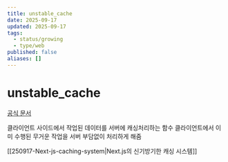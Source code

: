 ```yaml
---
title: unstable_cache
date: 2025-09-17
updated: 2025-09-17
tags:
  - status/growing
  - type/web
published: false
aliases: []
---
```

# unstable_cache
[공식 문서](https://nextjs-ko.org/docs/app/api-reference/functions/unstable_cache)

클라이언트 사이드에서 작업된 데이터를 서버에 캐싱처리하는 함수
클라이언트에서 이미 수행된 무거운 작업을 서버 부담없이 처리하게 해줌

[[250917-Next-js-caching-system|Next.js의 신기방기한 캐싱 시스템]]